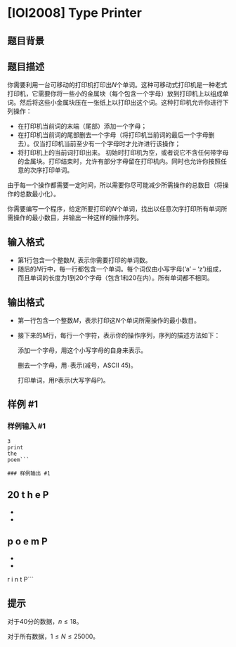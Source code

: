 # [IOI2008] Type Printer

## 题目背景



## 题目描述

你需要利用一台可移动的打印机打印出$N$个单词。这种可移动式打印机是一种老式打印机，它需要你将一些小的金属块（每个包含一个字母）放到打印机上以组成单词。然后将这些小金属块压在一张纸上以打印出这个词。这种打印机允许你进行下列操作： 
- 在打印机当前词的末端（尾部）添加一个字母； 
- 在打印机当前词的尾部删去一个字母（将打印机当前词的最后一个字母删去）。仅当打印机当前至少有一个字母时才允许进行该操作；
- 将打印机上的当前词打印出来。 
初始时打印机为空，或者说它不含任何带字母的金属块。打印结束时，允许有部分字母留在打印机内。同时也允许你按照任意的次序打印单词。

由于每一个操作都需要一定时间，所以需要你尽可能减少所需操作的总数目（将操作的总数最小化）。

你需要编写一个程序，给定所要打印的$N$个单词，找出以任意次序打印所有单词所需操作的最小数目，并输出一种这样的操作序列。

## 输入格式

- 第1行包含一个整数$N$, 表示你需要打印的单词数。 	
- 随后的$N$行中，每一行都包含一个单词。每个词仅由小写字母(‘a’ – ‘z’)组成，而且单词的长度为$1$到$20$个字母（包含$1$和$20$在内）。所有单词都不相同。

## 输出格式

- 第一行包含一个整数$M$，表示打印这$N$个单词所需操作的最小数目。
- 接下来的$M$行，每行一个字符，表示你的操作序列，序列的描述方法如下：

    添加一个字母，用这个小写字母的自身来表示。

    删去一个字母，用```-```表示(减号，ASCII 45)。

    打印单词，用```P```表示(大写字母P)。


## 样例 #1

### 样例输入 #1
```
3
print
the
poem```

### 样例输出 #1

```
20
t
h
e
P
-
-
-
p
o
e
m
P
-
-
-
r
i
n
t
P```

## 提示

对于40分的数据，$n\leq18$。

对于所有数据，$1\leq N\leq25000$。
